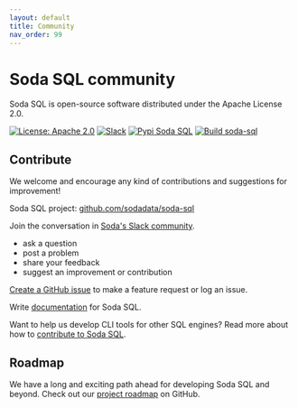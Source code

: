 ```yaml
---
layout: default
title: Community
nav_order: 99
---
```


# Soda SQL community

Soda SQL is open-source software distributed under the Apache License 2.0.

<p align="left">
  <a href="https://github.com/sodadata/soda-sql/blob/main/LICENSE"><img src="https://img.shields.io/badge/license-Apache%202-blue.svg" alt="License: Apache 2.0"></a>
  <a href="http://community.soda.io/slack"><img alt="Slack" src="https://img.shields.io/badge/chat-slack-green.svg"></a>
  <a href="https://pypi.org/project/soda-sql/"><img alt="Pypi Soda SQL" src="https://img.shields.io/badge/pypi-soda%20sql-green.svg"></a>
  <a href="https://github.com/sodadata/soda-sql/actions/workflows/build.yml"><img alt="Build soda-sql" src="https://github.com/sodadata/soda-sql/actions/workflows/build.yml/badge.svg"></a>
</p>

## Contribute

We welcome and encourage any kind of contributions and suggestions for improvement!

Soda SQL project: <a href="https://github.com/sodadata/soda-sql/" target="_blank"> github.com/sodadata/soda-sql</a>

Join the conversation in <a href="http://community.soda.io/slack" target="_blank"> Soda's Slack community</a>.
* ask a question
* post a problem
* share your feedback
* suggest an improvement or contribution

<a href="https://github.com/sodadata/soda-sql/issues/new" target="_blank"> Create a GitHub issue</a> to make a feature request or log an issue. 

Write <a href="https://github.com/sodadata/docs/blob/main/README.md" target="_blank">documentation</a> for Soda SQL.

Want to help us develop CLI tools for other SQL engines? Read more about how to <a href="https://github.com/sodadata/soda-sql/blob/main/CONTRIBUTING.md" target="_blank">contribute to Soda SQL</a>.


## Roadmap

We have a long and exciting path ahead for developing Soda SQL and beyond. Check out our
<a href="https://github.com/sodadata/soda-sql/projects/1" target="_blank">project roadmap</a>  on GitHub.



